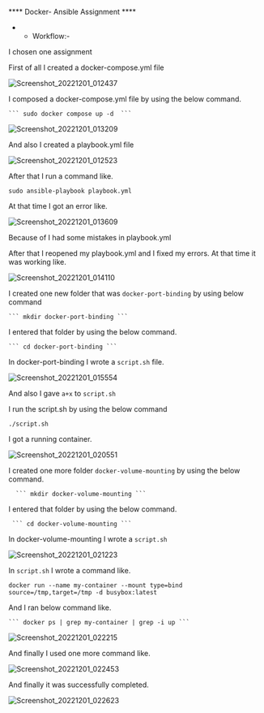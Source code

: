 **** Docker- Ansible Assignment ****


* * Workflow:-

I chosen one assignment 

First of all I created a docker-compose.yml file

  ![Screenshot_20221201_012437](https://user-images.githubusercontent.com/116748521/204895657-6fab6058-61e0-4625-b16d-3d771690e82a.png)

I composed a docker-compose.yml file by using the below command.
 
    ``` sudo docker compose up -d  ```
    
   ![Screenshot_20221201_013209](https://user-images.githubusercontent.com/116748521/204896855-9fa4aa82-aba4-48d7-a36c-e00cc76082df.png)



And also I created a playbook.yml file

   ![Screenshot_20221201_012523](https://user-images.githubusercontent.com/116748521/204895695-dfe3f072-d7f8-45cc-9d82-a25da5c7915e.png)


After that I run a command like.

   ``` sudo ansible-playbook playbook.yml ```

At that time I got an error like.

   ![Screenshot_20221201_013609](https://user-images.githubusercontent.com/116748521/204897622-c66b2ec5-4205-4199-a333-670b99e19406.png)

Because of I had some mistakes in playbook.yml 

After that I reopened my playbook.yml and I fixed my errors. At that
 time it was working like.

   ![Screenshot_20221201_014110](https://user-images.githubusercontent.com/116748521/204898482-672ce51d-ae73-40b3-82f0-b9cc947f5df3.png)

I created one new folder that was ```docker-port-binding``` by using below command 

    ``` mkdir docker-port-binding ```
    
I entered that folder by using the below command.

    ``` cd docker-port-binding ```

In docker-port-binding I wrote a ```script.sh``` file.

  ![Screenshot_20221201_015554](https://user-images.githubusercontent.com/116748521/204901009-4364f1ab-98db-4650-8467-02fd454046f3.png)

And also I gave  ``` a+x ```  to ``` script.sh ```

I run the script.sh by using the below command
   
   ``` ./script.sh  ```

I got a running container.

  ![Screenshot_20221201_020551](https://user-images.githubusercontent.com/116748521/204902894-78aede12-73ef-470b-b81b-4d118b7db7d6.png)

I created one more folder ``` docker-volume-mounting ``` by using the below command.
      
      ``` mkdir docker-volume-mounting ```

I entered that folder by using the below command.
 
     ``` cd docker-volume-mounting ```

In docker-volume-mounting I wrote a ``` script.sh ```

  ![Screenshot_20221201_021223](https://user-images.githubusercontent.com/116748521/204903907-d54e6514-b43c-4179-9a20-474d26e9b13e.png)


In ``` script.sh ``` I wrote a command like.

   ``` docker run --name my-container --mount type=bind source=/tmp,target=/tmp -d busybox:latest ```

And I ran below command like.

    ``` docker ps | grep my-container | grep -i up ```
       
  ![Screenshot_20221201_022215](https://user-images.githubusercontent.com/116748521/204905608-f926f09a-80f6-4c1f-a24f-7e6d33e1bbad.png)

And finally I used one more command like.

  ![Screenshot_20221201_022453](https://user-images.githubusercontent.com/116748521/204906061-4a2e3b27-edd7-43ab-a7ac-11fff19f9813.png)

And finally it was successfully completed.

  ![Screenshot_20221201_022623](https://user-images.githubusercontent.com/116748521/204906524-e821dd26-51a3-49b6-bc94-85e7063a5884.png)

